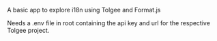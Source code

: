 A basic app to explore i18n using Tolgee and Format.js

Needs a .env file in root containing the api key and url for the respective Tolgee project.

